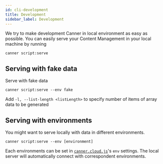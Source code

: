 ```yaml
---
id: cli-development
title: Development
sidebar_label: Development
---
```


We try to make development Canner in local environment as easy as possible.  You can easily serve your Content Management in your local machine by running

```
canner script:serve
```

## Serving with fake data

Serve with fake data

```
canner script:serve --env fake
```

Add `-l, --list-length <listLength>` to specify number of items of array data to be generated


## Serving with environments

You might want to serve locally with data in different environments.

```
canner script:serve --env [environment]
```

Each environments can be set in [`canner.cloud.js`](cli-canner-config-js)'s `env` settings. The local server will automatically connect with correspondent environments.

